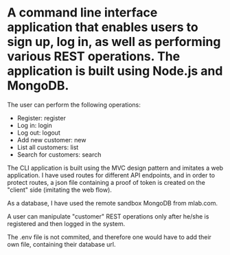 # A command line interface application that enables users to sign up, log in, as well as performing various REST operations. The application is built using Node.js and MongoDB.

The user can perform the following operations:

- Register: register <username> <password>
- Log in: login <username> <password>
- Log out: logout
- Add new customer: new <name> <email> <phone>
- List all customers: list
- Search for customers: search <string>
  
The CLI application is built using the MVC design pattern and imitates a web application. I have used routes for different API endpoints, and in order to protect routes, a json file containing a proof of token is created on the "client" side (imitating the web flow).

As a database, I have used the remote sandbox MongoDB from mlab.com.

A user can manipulate "customer" REST operations only after he/she is registered and then logged in the system.

The .env file is not commited, and therefore one would have to add their own file, containing their database url.

